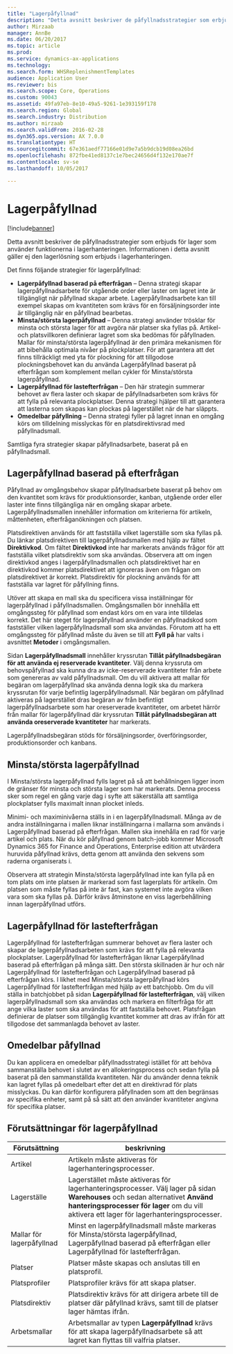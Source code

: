 ```yaml
---
title: "Lagerpåfyllnad"
description: "Detta avsnitt beskriver de påfyllnadsstrategier som erbjuds för lager som använder funktionerna i lagerhanteringen."
author: Mirzaab
manager: AnnBe
ms.date: 06/20/2017
ms.topic: article
ms.prod: 
ms.service: dynamics-ax-applications
ms.technology: 
ms.search.form: WHSReplenishmentTemplates
audience: Application User
ms.reviewer: bis
ms.search.scope: Core, Operations
ms.custom: 90043
ms.assetid: 49fa97eb-8e10-49a5-9261-1e393159f178
ms.search.region: Global
ms.search.industry: Distribution
ms.author: mirzaab
ms.search.validFrom: 2016-02-28
ms.dyn365.ops.version: AX 7.0.0
ms.translationtype: HT
ms.sourcegitcommit: 67e361aedf77166e01d9e7a5b9dcb19d08ea26bd
ms.openlocfilehash: 872fbe41ed8137c1e7bec24656d4f132e170ae7f
ms.contentlocale: sv-se
ms.lasthandoff: 10/05/2017

---
```


# <a name="replenishment"></a>Lagerpåfyllnad

[!include[banner](../includes/banner.md)]

Detta avsnitt beskriver de påfyllnadsstrategier som erbjuds för lager som använder funktionerna i lagerhanteringen. Informationen i detta avsnitt gäller ej den lagerlösning som erbjuds i lagerhanteringen.

Det finns följande strategier för lagerpåfyllnad:

- **Lagerpåfyllnad baserad på efterfrågan** – Denna strategi skapar lagerpåfyllnadsarbete för utgående order eller laster om lagret inte är tillgängligt när påfyllnad skapar arbete. Lagerpåfyllnadsarbete kan till exempel skapas om kvantiteten som krävs för en försäljningsorder inte är tillgänglig när en påfyllnad bearbetas.
- **Minsta/största lagerpåfyllnad** – Denna strategi använder trösklar för minsta och största lager för att avgöra när platser ska fyllas på. Artikel- och platsvillkoren definierar lagret som ska bedömas för påfyllnaden. Mallar för minsta/största lagerpåfyllnad är den primära mekanismen för att bibehålla optimala nivåer på plockplatser. För att garantera att det finns tillräckligt med yta för plockning för att tillgodose plockningsbehovet kan du använda Lagerpåfyllnad baserat på efterfrågan som komplement mellan cykler för Minsta/största lagerpåfyllnad.
- **Lagerpåfyllnad för lastefterfrågan** – Den här strategin summerar behovet av flera laster och skapar de påfyllnadsarbeten som krävs för att fylla på relevanta plockplatser. Denna strategi hjälper till att garantera att lasterna som skapas kan plockas på lagerstället när de har släppts.
- **Omedelbar påfyllning** – Denna strategi fyller på lagret innan en omgång körs om tilldelning misslyckas för en platsdirektivsrad med påfyllnadsmall. 

Samtliga fyra strategier skapar påfyllnadsarbete, baserat på en påfyllnadsmall.

## <a name="wave-demand-replenishment"></a>Lagerpåfyllnad baserad på efterfrågan
Påfyllnad av omgångsbehov skapar påfyllnadsarbete baserat på behov om den kvantitet som krävs för produktionsorder, kanban, utgående order eller laster inte finns tillgängliga när en omgång skapar arbete. Lagerpåfyllnadsmallen innehåller information om kriterierna för artikeln, måttenheten, efterfråganökningen och platsen. 

Platsdirektiven används för att fastställa vilket lagerställe som ska fyllas på. Du länkar platsdirektiven till lagerpåfyllnadsmallen med hjälp av fältet **Direktivkod**. Om fältet **Direktivkod** inte har markerats används frågor för att fastställa vilket platsdirektiv som ska användas. Observera att om ingen direktivkod anges i lagerpåfyllnadsmallen och platsdirektivet har en direktivkod kommer platsdirektivet att ignoreras även om frågan om platsdirektivet är korrekt. Platsdirektiv för plockning används för att fastställa var lagret för påfyllning finns. 

Utöver att skapa en mall ska du specificera vissa inställningar för lagerpåfyllnad i påfyllnadsmallen. Omgångsmallen bör innehålla ett omgångssteg för påfyllnad som endast körs om en vara inte tilldelas korrekt. Det här steget för lagerpåfyllnad använder en påfyllnadskod som fastställer vilken lagerpåfyllnadsmall som ska användas. Förutom att ha ett omgångssteg för påfyllnad måste du även se till att **Fyll på** har valts i avsnittet **Metoder** i omgångsmallen. 

Sidan **Lagerpåfyllnadsmall** innehåller kryssrutan **Tillåt påfyllnadsbegäran för att använda ej reserverade kvantiteter**. Välj denna kryssruta om behovspåfyllnad ska kunna dra av icke-reserverade kvantiteter från arbete som genereras av vald påfyllnadsmall. Om du vill aktivera att mallar för begäran om lagerpåfyllnad ska använda denna logik ska du markera kryssrutan för varje befintlig lagerpåfyllnadsmall. När begäran om påfyllnad aktiveras på lagerstället dras begäran av från befintligt lagerpåfyllnadsarbete som har oreserverade kvantiteter, om arbetet härrör från mallar för lagerpåfyllnad där kryssrutan **Tillåt påfyllnadsbegäran att använda oreserverade kvantiteter** har markerats.

Lagerpåfyllnadsbegäran stöds för försäljningsorder, överföringsorder, produktionsorder och kanbans. 

## <a name="minmax-replenishment"></a>Minsta/största lagerpåfyllnad
I Minsta/största lagerpåfyllnad fylls lagret på så att behållningen ligger inom de gränser för minsta och största lager som har markerats. Denna process sker som regel en gång varje dag i syfte att säkerställa att samtliga plockplatser fylls maximalt innan plocket inleds. 

Minimi- och maximinivåerna ställs in i en lagerpåfyllnadsmall. Många av de andra inställningarna i mallen liknar inställningarna i mallarna som används i Lagerpåfyllnad baserad på efterfrågan. Mallen ska innehålla en rad för varje artikel och plats. När du kör påfyllnad genom batch-jobb kommer Microsoft Dynamics 365 for Finance and Operations, Enterprise edition att utvärdera huruvida påfyllnad krävs, detta genom att använda den sekvens som raderna organiserats i. 

Observera att strategin Minsta/största lagerpåfyllnad inte kan fylla på en tom plats om inte platsen är markerad som fast lagerplats för artikeln. Om platsen som måste fyllas på inte är fast, kan systemet inte avgöra vilken vara som ska fyllas på. Därför krävs åtminstone en viss lagerbehållning innan lagerpåfyllnad utförs.

## <a name="load-demand-replenishment"></a>Lagerpåfyllnad för lastefterfrågan
Lagerpåfyllnad för lastefterfrågan summerar behovet av flera laster och skapar de lagerpåfyllnadsarbeten som krävs för att fylla på relevanta plockplatser. Lagerpåfyllnad för lastefterfrågan liknar Lagerpåfyllnad baserad på efterfrågan på många sätt. Den största skillnaden är hur och när Lagerpåfyllnad för lastefterfrågan och Lagerpåfyllnad baserad på efterfrågan körs. I likhet med Minsta/största lagerpåfyllnad körs Lagerpåfyllnad för lastefterfrågan med hjälp av ett batchjobb. Om du vill ställa in batchjobbet på sidan **Lagerpåfyllnad för lastefterfrågan**, välj vilken lagerpåfyllnadsmall som ska användas och markera en filterfråga för att ange vilka laster som ska användas för att fastställa behovet. Platsfrågan definierar de platser som tillgänglig kvantitet kommer att dras av ifrån för att tillgodose det sammanlagda behovet av laster.

## <a name="immediate-replenishment"></a>Omedelbar påfyllnad
Du kan applicera en omedelbar påfyllnadsstrategi istället för att behöva sammanställa behovet i slutet av en allokeringsprocess och sedan fylla på baserat på den sammanställda kvantiteten. När du använder denna teknik kan lagret fyllas på omedelbart efter det att en direktivrad för plats misslyckas. Du kan därför konfigurera påfyllnaden som att den begränsas av specifika enheter, samt på så sätt att den använder kvantiteter angivna för specifika platser.

## <a name="replenishment-prerequisites"></a>Förutsättningar för lagerpåfyllnad
| Förutsättning            | beskrivning |
|-------------------------|-------------|
| Artikel                    | Artikeln måste aktiveras för lagerhanteringsprocesser. |
| Lagerställe               | Lagerstället måste aktiveras för lagerhanteringsprocesser. Välj lager på sidan **Warehouses** och sedan alternativet **Använd hanteringsprocesser för lager** om du vill aktivera ett lager för lagerhanteringsprocesser. |
| Mallar för lagerpåfyllnad | Minst en lagerpåfyllnadsmall måste markeras för Minsta/största lagerpåfyllnad, Lagerpåfyllnad baserad på efterfrågan eller Lagerpåfyllnad för lastefterfrågan. |
| Platser               | Platser måste skapas och anslutas till en platsprofil. |
| Platsprofiler       | Platsprofiler krävs för att skapa platser. |
| Platsdirektiv     | Platsdirektiv krävs för att dirigera arbete till de platser där påfyllnad krävs, samt till de platser lager hämtas ifrån. |
| Arbetsmallar          | Arbetsmallar av typen **Lagerpåfyllnad** krävs för att skapa lagerpåfyllnadsarbete så att lagret kan flyttas till valfria platser. |

